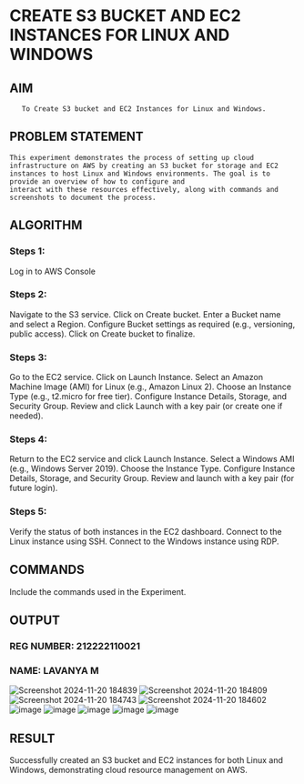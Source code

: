  # CREATE S3 BUCKET AND EC2 INSTANCES FOR LINUX AND WINDOWS
  ## AIM
       To Create S3 bucket and EC2 Instances for Linux and Windows.
## PROBLEM STATEMENT
    This experiment demonstrates the process of setting up cloud infrastructure on AWS by creating an S3 bucket for storage and EC2 instances to host Linux and Windows environments. The goal is to provide an overview of how to configure and 
    interact with these resources effectively, along with commands and screenshots to document the process.

## ALGORITHM
 ### Steps 1:
 Log in to AWS Console
 ### Steps 2:
 Navigate to the S3 service.
 Click on Create bucket.
 Enter a Bucket name and select a Region.
 Configure Bucket settings as required (e.g., versioning, public access).
 Click on Create bucket to finalize.
 ### Steps 3:
 Go to the EC2 service.
 Click on Launch Instance.
 Select an Amazon Machine Image (AMI) for Linux (e.g., Amazon Linux 2).
 Choose an Instance Type (e.g., t2.micro for free tier).
 Configure Instance Details, Storage, and Security Group.
 Review and click Launch with a key pair (or create one if needed).
 ### Steps 4:
 Return to the EC2 service and click Launch Instance.
 Select a Windows AMI (e.g., Windows Server 2019).
 Choose the Instance Type.
 Configure Instance Details, Storage, and Security Group.
 Review and launch with a key pair (for future login).
 ### Steps 5:
 Verify the status of both instances in the EC2 dashboard.
 Connect to the Linux instance using SSH.
 Connect to the Windows instance using RDP.
## COMMANDS
Include the commands used in the Experiment.

## OUTPUT
### REG NUMBER: 212222110021
### NAME: LAVANYA M
 
![Screenshot 2024-11-20 184839](https://github.com/user-attachments/assets/44e24235-da4b-4823-b0e3-6b28f4c0704a)
![Screenshot 2024-11-20 184809](https://github.com/user-attachments/assets/29730ce4-f6f8-4b38-97be-5c873d3774a9)
![Screenshot 2024-11-20 184743](https://github.com/user-attachments/assets/31ead98c-9b99-4278-ae62-b0f637b21c16)
![Screenshot 2024-11-20 184602](https://github.com/user-attachments/assets/9e11b806-c027-47bf-a559-48a58c8b7e76)
![image](https://github.com/user-attachments/assets/b005cbdc-1d6c-46b6-badc-d74d4d130ea4)
![image](https://github.com/user-attachments/assets/680c3c21-79c8-48e6-9e18-155379deb4f5)
![image](https://github.com/user-attachments/assets/3fc20c01-d254-4366-9d07-d92a3e29765a)
![image](https://github.com/user-attachments/assets/eaced7e9-f457-43f5-a28b-c2aef3c212ba)
![image](https://github.com/user-attachments/assets/3f8a496b-d503-4ed6-a8a6-759d14117011)

## RESULT
 Successfully created an S3 bucket and EC2 instances for both Linux and Windows, demonstrating cloud resource management on AWS.



  


